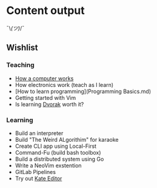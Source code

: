 # Content output

¯\\_(ツ)_/¯

## Wishlist

### Teaching
- [How a computer works](how-a-computer-works.md)
- How electronics work (teach as I learn)
- [How to learn programming](Programming Basics.md)
- Getting started with Vim
- Is learning [Dvorak](dvorak.md) worth it?


### Learning
- Build an interpreter
- Build "The Weird ALgorithim" for karaoke
- Create CLI app using Local-First
- Command-Fu (build bash toolbox)
- Build a distributed system using Go
- Write a NeoVim exstention
- GitLab Pipelines
- Try out [Kate Editor](kate-editor.md)

